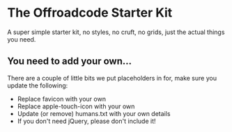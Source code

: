 # The Offroadcode Starter Kit
A super simple starter kit, no styles, no cruft, no grids, just the actual things you need.

## You need to add your own...
There are a couple of little bits we put placeholders in for, make sure you update the following:

* Replace favicon with your own
* Replace apple-touch-icon with your own
* Update (or remove) humans.txt with your own details
* If you don't need jQuery, please don't include it!